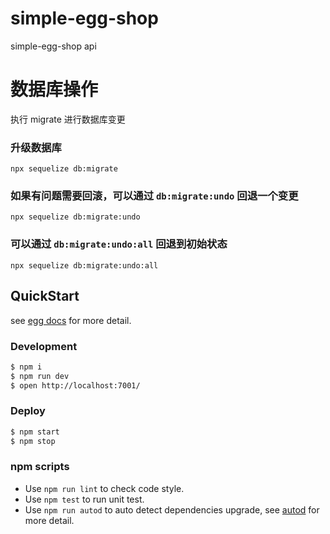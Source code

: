 # simple-egg-shop

simple-egg-shop api


# 数据库操作
执行 migrate 进行数据库变更
### 升级数据库
`npx sequelize db:migrate`
### 如果有问题需要回滚，可以通过 `db:migrate:undo` 回退一个变更
`npx sequelize db:migrate:undo`
### 可以通过 `db:migrate:undo:all` 回退到初始状态
`npx sequelize db:migrate:undo:all`

## QuickStart

<!-- add docs here for user -->

see [egg docs][egg] for more detail.

### Development

```bash
$ npm i
$ npm run dev
$ open http://localhost:7001/
```

### Deploy

```bash
$ npm start
$ npm stop
```

### npm scripts

- Use `npm run lint` to check code style.
- Use `npm test` to run unit test.
- Use `npm run autod` to auto detect dependencies upgrade, see [autod](https://www.npmjs.com/package/autod) for more detail.


[egg]: https://eggjs.org
